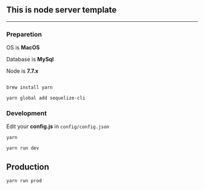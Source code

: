 ## This is node server template

- - -

### Preparetion

OS is **MacOS**

Database is **MySql**

Node is **7.7.x**

```

brew install yarn

yarn global add sequelize-cli

```

### Development

Edit your **config.js** in `config/config.json`

```
yarn

yarn run dev
```

## Production

```
yarn run prod
```





